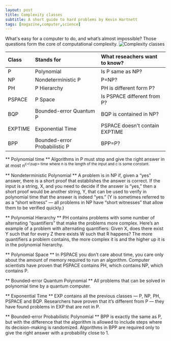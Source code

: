 ```yaml
---
layout: post
title: Complexity classes 
subtitle: A short guide to hard problems by Kevin Hartnett
tags: [magazine,computer,science]
---
```


What's easy for a computer to do, and what’s almost impossible? Those questions form the core of
computational complexity.
![Complexity classes](https://d2r55xnwy6nx47.cloudfront.net/uploads/2018/07/Problem_classes_2880lede-2880x1010.jpg)

| Class | Stands for | What reseachers want to know?
| :--- | :--- | :--- |
| P | Polynomial | Is P same as NP? |
| NP | Nondeterministic P | P=NP? |
| PH | P Hierarchy | PH is different form P? |
| PSPACE | P Space | Is PSPACE different from P? |
| BQP | Bounded-error Quantum P | BQP is contained in NP? |
| EXPTIME | Exponential Time | PSPACE doesn't contain EXPTIME |
| BPP | Bounded-error Probabilistic P | BPP=P? |

** Polynomial time **
Algorithms in P must stop and give the right answer in at most n<sup>c<\sup> time where n is
the length of the input and c is some constant.
  
** Nondeterministic Polynomial **
A problem is in NP if, given a “yes” answer, there is a short proof that establishes
the answer is correct. If the input is a string, X, and you need to decide if the answer is “yes,” then a
short proof would be another string, Y, that can be used to verify in polynomial time that the answer
is indeed “yes.” (Y is sometimes referred to as a “short witness” — all problems in NP have “short
witnesses” that allow them to be verified quickly.)

** Polynomial Hierarchy **
PH contains problems with some number of alternating “quantifiers” that make
the problems more complex. Here’s an example of a problem with alternating quantifiers: Given X,
does there exist Y such that for every Z there exists W such that R happens? The more quantifiers a
problem contains, the more complex it is and the higher up it is in the polynomial hierarchy.

** Polynomial Space **
In PSPACE you don’t care about time, you care only about the amount of memory
required to run an algorithm. Computer scientists have proven that PSPACE contains PH, which
contains NP, which contains P.

** Bounded-error Quantum Polynomial **
All problems that can be solved in polynomial time by a quantum computer.

** Exponential Time **
EXP contains all the previous classes — P, NP, PH, PSPACE and BQP. Researchers
have proven that it’s different from P — they have found problems in EXP that are not in P.

** Bounded-error Probabilistic Polynomial **
BPP is exactly the same as P, but with the difference that the algorithm is allowed
to include steps where its decision-making is randomized. Algorithms in BPP are required only to
give the right answer with a probability close to 1.



